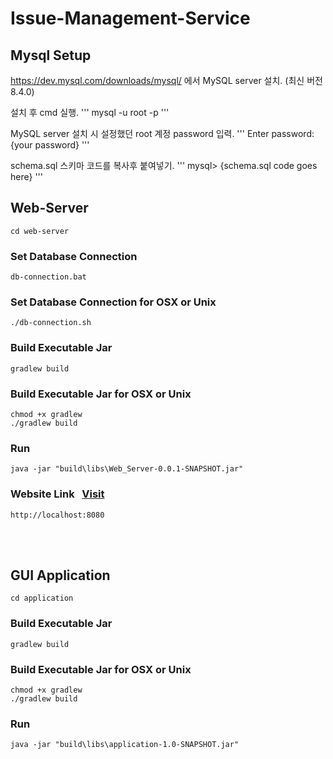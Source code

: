 # Issue-Management-Service
## Mysql Setup 
https://dev.mysql.com/downloads/mysql/ 에서 MySQL server 설치. (최신 버전 8.4.0)

설치 후 cmd 실행. 
'''
mysql -u root -p
'''

MySQL server 설치 시 설정했던 root 계정 password 입력.
'''
Enter password: {your password}
'''

schema.sql 스키마 코드를 복사후 붙여넣기. 
'''
mysql> {schema.sql code goes here} 
'''

## Web-Server
```
cd web-server
```

### Set Database Connection
```
db-connection.bat
```
### Set Database Connection for OSX or Unix
```
./db-connection.sh
```
### Build Executable Jar
```
gradlew build
```
### Build Executable Jar for OSX or Unix
```
chmod +x gradlew
./gradlew build
```

### Run 
```
java -jar "build\libs\Web_Server-0.0.1-SNAPSHOT.jar"
```

### Website Link  &nbsp; [Visit](http://localhost:8080/)
```
http://localhost:8080
```

<br />
<br />


## GUI Application
```
cd application
```

### Build Executable Jar
```
gradlew build
```
### Build Executable Jar for OSX or Unix
```
chmod +x gradlew
./gradlew build
```
### Run 
```
java -jar "build\libs\application-1.0-SNAPSHOT.jar"
```
